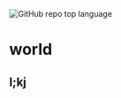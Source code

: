 
<img alt="GitHub repo top language" src="https://img.shields.io/github/languages/top/86Hemphill/hello">

# world

## l;kj

### 

### 

### 

### 

